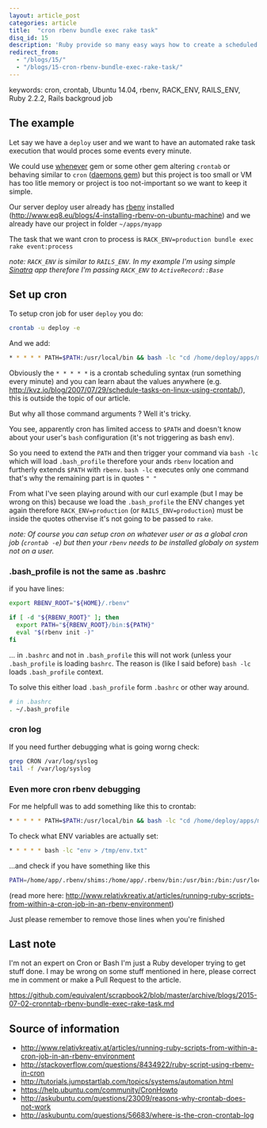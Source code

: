 ```yaml
---
layout: article_post
categories: article
title:  "cron rbenv bundle exec rake task"
disq_id: 15
description: 'Ruby provide so many easy ways how to create a scheduled job (Whenever gem, Daemons gem, ...) but what if you want to configure something really simple with plain cron along rbenv?'
redirect_from:
  - "/blogs/15/"
  - "/blogs/15-cron-rbenv-bundle-exec-rake-task/"
---
```



keywords: cron, crontab, Ubuntu 14.04, rbenv, RACK_ENV, RAILS_ENV, Ruby
2.2.2, Rails backgroud job

## The example

Let say we have a `deploy` user and we want to have an automated rake task execution that would proces some events every minute.

We could use [whenever](https://github.com/javan/whenever) gem or some other gem altering `crontab` or behaving similar to `cron` ([daemons gem](https://github.com/thuehlinger/daemons)) but
this project is too small or VM has too litle memory or project is too not-important so we want to keep it simple.

Our server deploy user already has
[rbenv](https://github.com/sstephenson/rbenv) installed
(http://www.eq8.eu/blogs/4-installing-rbenv-on-ubuntu-machine) and we
already have our project in folder `~/apps/myapp`

The task that we want cron to process is `RACK_ENV=production bundle exec rake event:process`

*note: `RACK_ENV` is similar to `RAILS_ENV`. In my example I'm using
simple [Sinatra](http://www.sinatrarb.com/) app therefore I'm passing `RACK_ENV` to
`ActiveRecord::Base`*


## Set up cron

To setup cron job for user `deploy` you do:

```bash
crontab -u deploy -e
```

And we add:

```bash
* * * * * PATH=$PATH:/usr/local/bin && bash -lc "cd /home/deploy/apps/myapp && RACK_ENV=production bundle exec rake event:process"
```

Obviously the  `* * * * *` is a crontab scheduling syntax (run something every minute) and you can learn
abaut the values anywhere (e.g. <http://kvz.io/blog/2007/07/29/schedule-tasks-on-linux-using-crontab/>), this is outside the topic of our article.

But why all those command arguments ? Well it's tricky.

You see, apparently cron has limited access to `$PATH` and doesn't know
about your user's `bash` configuration (it's not triggering as bash
env).

So you need to extend the `PATH` and then trigger your command via `bash -lc` which will load `.bash_profile` therefore your ands `rbenv` location and furtherly extends `$PATH` with `rbenv`. `bash -lc` executes only one command that's why the remaining part is in quotes `" "`

From what I've seen playing around with our curl example  (but I may be wrong on this)  because we load the `.bash_profile` the ENV changes yet again therefore `RACK_ENV=production` (or `RAILS_ENV=production`) must be inside the quotes othervise it's not going to be passed to `rake`.

*note: Of course you can setup cron on whatever user or as a global cron job
(`crontab -e`) but then your `rbenv` needs to be installed globaly on
system not on a user.*

### .bash_profile is not the same as .bashrc

if you have lines:

```bash
export RBENV_ROOT="${HOME}/.rbenv"

if [ -d "${RBENV_ROOT}" ]; then
  export PATH="${RBENV_ROOT}/bin:${PATH}"
  eval "$(rbenv init -)"
fi
```

... in `.bashrc` and not in  `.bash_profile` this will not work (unless
your `.bash_profile` is loading `bashrc`. The reason is (like I said
before) `bash -lc` loads `.bash_profile` context.

To solve this either load `.bash_profile` form `.bashrc` or other way
around.

```bash
# in .bashrc
. ~/.bash_profile
```

### cron log

If you need further debugging what is going worng check:

```bash
grep CRON /var/log/syslog
tail -f /var/log/syslog
```

### Even more cron rbenv debugging

For me helpfull was to add something like this to crontab:

```bash
* * * * * PATH=$PATH:/usr/local/bin && bash -lc "cd /home/deploy/apps/myapp && RACK_ENV=production bundle exec rake event:process > /tmp/lets_figure_this_out.txt"
```

To check what ENV variables are actually set:

```bash
* * * * * bash -lc "env > /tmp/env.txt"
```

...and check if you have something like this

```bash
PATH=/home/app/.rbenv/shims:/home/app/.rbenv/bin:/usr/bin:/bin:/usr/local/sbin:/usr/sbin:/sbin:/home/app/bin
```

(read more here: <http://www.relativkreativ.at/articles/running-ruby-scripts-from-within-a-cron-job-in-an-rbenv-environment>)

Just please remember to remove those lines when you're finished


## Last note

I'm not an expert on Cron or Bash I'm just a Ruby developer trying to
get stuff done. I may be wrong on some stuff mentioned in here, please
correct me in comment or make a Pull Request to the article.

<https://github.com/equivalent/scrapbook2/blob/master/archive/blogs/2015-07-02-cronntab-rbenv-bundle-exec-rake-task.md>

## Source of information

* <http://www.relativkreativ.at/articles/running-ruby-scripts-from-within-a-cron-job-in-an-rbenv-environment>
* <http://stackoverflow.com/questions/8434922/ruby-script-using-rbenv-in-cron>
* <http://tutorials.jumpstartlab.com/topics/systems/automation.html>
* <https://help.ubuntu.com/community/CronHowto>
* <http://askubuntu.com/questions/23009/reasons-why-crontab-does-not-work>
* <http://askubuntu.com/questions/56683/where-is-the-cron-crontab-log>
